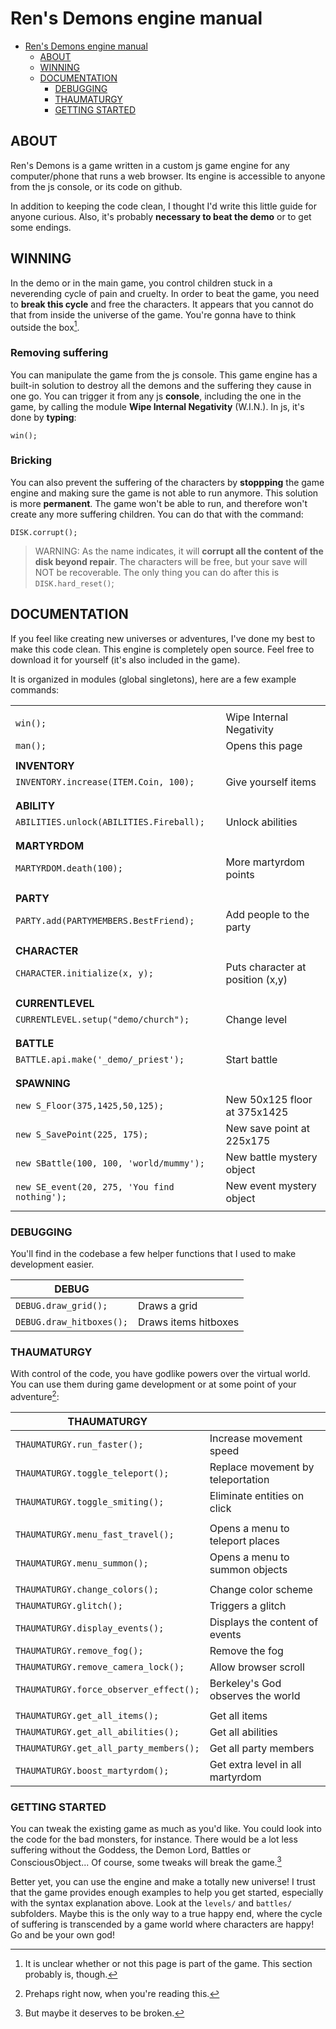 # Ren's Demons engine manual

- [Ren's Demons engine manual](#ren-s-demons-engine-manual)
  * [ABOUT](#ABOUT)
  * [WINNING](#WINNING)
  * [DOCUMENTATION](#DOCUMENTATION)
    * [DEBUGGING](#DEBUGGING)
    * [THAUMATURGY](#THAUMATURGY)
    * [GETTING STARTED](#GETTING-STARTED)

## ABOUT

Ren's Demons is a game written in a custom js game engine for any computer/phone that runs a web browser. Its engine is accessible to anyone from the js console, or its code on github.

In addition to keeping the code clean, I thought I'd write this little guide for anyone curious. Also, it's probably **necessary to beat the demo** or to get some endings.

## WINNING

In the demo or in the main game, you control children stuck in a neverending cycle of pain and cruelty. In order to beat the game, you need to **break this cycle** and free the characters. It appears that you cannot do that from inside the universe of the game. You're gonna have to think outside the box[^1].

### Removing suffering

You can manipulate the game from the js console. This game engine has a built-in solution to destroy all the demons and the suffering they cause in one go. You can trigger it from any js **console**, including the one in the game, by calling the module **Wipe Internal Negativity** (W.I.N.). In js, it's done by **typing**:

`win();`

### Bricking

You can also prevent the suffering of the characters by **stoppping** the game engine and making sure the game is not able to run anymore. This solution is more **permanent**. The game won't be able to run, and therefore won't create any more suffering children. You can do that with the command:

`DISK.corrupt();`

> WARNING: As the name indicates, it will **corrupt all the content of the disk beyond repair**. The characters will be free, but your save will NOT be recoverable. The only thing you can do after this is `DISK.hard_reset()`;

## DOCUMENTATION

If you feel like creating new universes or adventures, I've done my best to make this code clean. This engine is completely open source. Feel free to download it for yourself (it's also included in the game).

It is organized in modules (global singletons), here are a few example commands:

|                                               |                                   |
|-----------------------------------------------|-----------------------------------|
|                                               |                                   |
| `win();`                                      | Wipe Internal Negativity          |
| `man();`                                      | Opens this page                   |
|                                               |                                   |
| **INVENTORY**                                 |                                   |
| `INVENTORY.increase(ITEM.Coin, 100);`         | Give yourself items               |
|                                               |                                   |
|                                               |                                   |
| **ABILITY**                                   |                                   |
| `ABILITIES.unlock(ABILITIES.Fireball);`       | Unlock abilities                  |
|                                               |                                   |
|                                               |                                   |
| **MARTYRDOM**                                 |                                   |
| `MARTYRDOM.death(100);`                       | More martyrdom points             |
|                                               |                                   |
|                                               |                                   |
| **PARTY**                                     |                                   |
| `PARTY.add(PARTYMEMBERS.BestFriend);`         | Add people to the party           |
|                                               |                                   |
|                                               |                                   |
| **CHARACTER**                                 |                                   |
| `CHARACTER.initialize(x, y);`                 | Puts character at position (x,y)  |
|                                               |                                   |
|                                               |                                   |
| **CURRENTLEVEL**                              |                                   |
| `CURRENTLEVEL.setup("demo/church");`          | Change level                      |
|                                               |                                   |
|                                               |                                   |
| **BATTLE**                                    |                                   |
| `BATTLE.api.make('_demo/_priest');`           | Start battle                      |
|                                               |                                   |
|                                               |                                   |
| **SPAWNING**                                  |                                   |
| `new S_Floor(375,1425,50,125);`               | New 50x125 floor at 375x1425      |
| `new S_SavePoint(225, 175);`                  | New save point at 225x175         |
| `new SBattle(100, 100, 'world/mummy');`       | New battle mystery object         |
| `new SE_event(20, 275, 'You find nothing');`  | New event mystery object          |
|                                               |                                   |

### DEBUGGING

You'll find in the codebase a few helper functions that I used to make development easier.

| **DEBUG**                                     |                                   |
|-----------------------------------------------|-----------------------------------|
| `DEBUG.draw_grid();`                          | Draws a grid                      |
| `DEBUG.draw_hitboxes();`                      | Draws items hitboxes              |


### THAUMATURGY

With control of the code, you have godlike powers over the virtual world. You can use them during game development or at some point of your adventure[^2]:

| **THAUMATURGY**                               |                                   |
|-----------------------------------------------|-----------------------------------|
| `THAUMATURGY.run_faster();`                   | Increase movement speed           |
| `THAUMATURGY.toggle_teleport();`              | Replace movement by teleportation |
| `THAUMATURGY.toggle_smiting();`               | Eliminate entities on click       |
|                                               |                                   |
| `THAUMATURGY.menu_fast_travel();`             | Opens a menu to teleport places   |
| `THAUMATURGY.menu_summon();`                  | Opens a menu to summon objects    |
|                                               |                                   |
| `THAUMATURGY.change_colors();`                | Change color scheme               |
| `THAUMATURGY.glitch();`                       | Triggers a glitch                 |
| `THAUMATURGY.display_events();`               | Displays the content of events    |
| `THAUMATURGY.remove_fog();`                   | Remove the fog                    |
| `THAUMATURGY.remove_camera_lock();`           | Allow browser scroll              |
| `THAUMATURGY.force_observer_effect();`        | Berkeley's God observes the world |
|                                               |                                   |
| `THAUMATURGY.get_all_items();`                | Get all items                     |
| `THAUMATURGY.get_all_abilities();`            | Get all abilities                 |
| `THAUMATURGY.get_all_party_members();`        | Get all party members             |
| `THAUMATURGY.boost_martyrdom();`              | Get extra level in all martyrdom  |


### GETTING STARTED

You can tweak the existing game as much as you'd like. You could look into the code for the bad monsters, for instance. There would be a lot less suffering without the Goddess, the Demon Lord, Battles or ConsciousObject... Of course, some tweaks will break the game.[^3]

Better yet, you can use the engine and make a totally new universe! I trust that the game provides enough examples to help you get started, especially with the syntax explanation above. Look at the `levels/` and `battles/` subfolders. Maybe this is the only way to a true happy end, where the cycle of suffering is transcended by a game world where characters are happy! Go and be your own god!


[^1]: It is unclear whether or not this page is part of the game. This section probably is, though.
[^2]: Prehaps right now, when you're reading this.
[^3]: But maybe it deserves to be broken.
